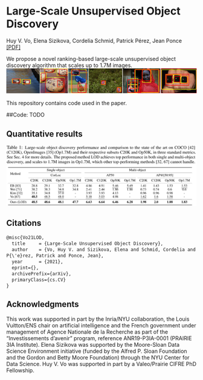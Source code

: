 # Large-Scale Unsupervised Object Discovery

Huy V. Vo, Elena Sizikova, Cordelia Schmid, Patrick Pérez, Jean Ponce
[[PDF]](https://arxiv.org/pdf/2106.06650.pdf)

We propose a novel ranking-based large-scale unsupervised object discovery algorithm that scales up to 1.7M images.
![Teaser](images/teaser.jpg)

This repository contains code used in the paper. 

##Code:
TODO

## Quantitative results
![Quantitative result](images/quantitative_result.jpg)

## Citations

```
@misc{Vo21LOD,
  title     = {Large-Scale Unsupervised Object Discovery},
  author    = {Vo, Huy V. and Sizikova, Elena and Schmid, Cordelia and P{\'e}rez, Patrick and Ponce, Jean},
  year      = {2021},
  eprint={},
  archivePrefix={arXiv},
  primaryClass={cs.CV}
}
```

## Acknowledgments

This work was supported in part by the Inria/NYU collaboration, the Louis Vuitton/ENS chair on artificial intelligence and the French government under management of Agence Nationale de la Recherche as part of the “Investissements d’avenir” program, reference ANR19-P3IA-0001 (PRAIRIE 3IA Institute). Elena Sizikova was supported by the Moore-Sloan Data Science Environment initiative
(funded by the Alfred P. Sloan Foundation and the Gordon and Betty Moore Foundation) through the NYU Center for Data Science. Huy V. Vo was supported in part by a Valeo/Prairie CIFRE PhD Fellowship.
